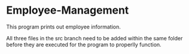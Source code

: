 # Employee-Management
This program prints out employee information. 

All three files in the src branch need to be added within the same folder before they are executed for the program to properlly function. 
